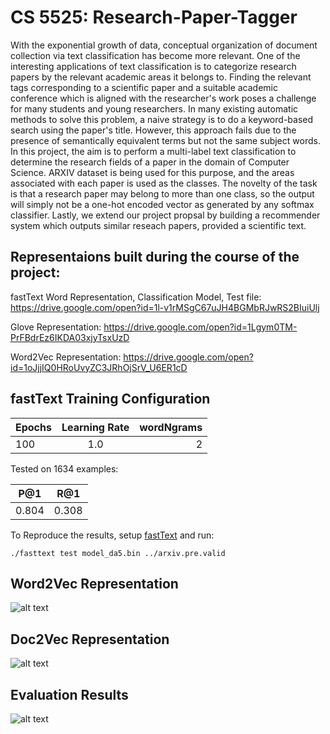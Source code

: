 # CS 5525: Research-Paper-Tagger
With the exponential growth of data, conceptual organization of document collection via text classification has become more relevant. One of the interesting applications of text classification is to categorize research papers by the relevant academic areas it belongs to. Finding the relevant tags corresponding to a scientific paper and a suitable academic conference which is aligned with the researcher's work poses a challenge for many students and young researchers. In many existing automatic methods to solve this problem, a naive strategy is to do a keyword-based search using the paper's title. However, this approach fails due to the presence of semantically equivalent terms but not the same subject words. In this project, the aim is to perform a multi-label text classification to determine the research fields of a paper in the domain of Computer Science. ARXIV dataset is being used for this purpose, and the areas associated with each paper is used as the classes. The novelty of the task is that a research paper may belong to more than one class, so the output will simply not be a one-hot encoded vector as generated by any softmax classifier. Lastly, we extend our project propsal by building a recommender system which outputs similar reseach papers, provided a scientific text.
## Representaions built during the course of the project:
fastText Word Representation, Classification Model, Test file: https://drive.google.com/open?id=1l-v1rMSgC67uJH4BGMbRJwRS2BIuiUlj

Glove Representation: https://drive.google.com/open?id=1Lgym0TM-PrFBdrEz6IKDA03xjyTsxUzD

Word2Vec Representation: https://drive.google.com/open?id=1oJjjIQ0HRoUvyZC3JRhOjSrV_U6ER1cD 


## fastText Training Configuration
| Epochs        | Learning Rate | wordNgrams  |
| ------------- |:-------------:| -----------:|
| 100           | 1.0           | 2           |

Tested on 1634 examples:


| P@1        | R@1 |
| ---------- |:---:|
| 0.804      | 0.308|

To Reproduce the results, setup [fastText](https://fasttext.cc/docs/en/support.html) and run:

`./fasttext test model_da5.bin ../arxiv.pre.valid`

## Word2Vec Representation
![alt text](https://github.com/namanahuja/Research-Paper-Tagger/blob/master/media/w2v.png)
## Doc2Vec Representation
![alt text](https://github.com/namanahuja/Research-Paper-Tagger/blob/master/media/doc2vec.png)
## Evaluation Results
![alt text](https://github.com/namanahuja/Research-Paper-Tagger/blob/master/media/results1.jpg)
